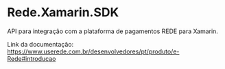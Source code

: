 # Rede.Xamarin.SDK
API para integração com a plataforma de pagamentos REDE para Xamarin.

Link da documentação: 
https://www.userede.com.br/desenvolvedores/pt/produto/e-Rede#introducao
